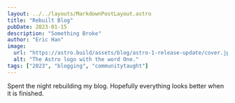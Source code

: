 ```yaml
---
layout: ../../layouts/MarkdownPostLayout.astro
title: "Rebuilt Blog"
pubDate: 2023-01-15
description: "Something Broke"
author: "Eric Han"
image:
  url: "https://astro.build/assets/blog/astro-1-release-update/cover.jpeg"
  alt: "The Astro logo with the word One."
tags: ["2023", "blogging", "communitytaught"]
---
```


Spent the night rebuilding my blog. Hopefully everything looks better when it is finished.
